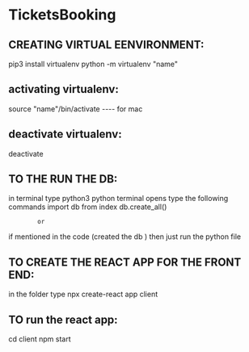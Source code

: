 # TicketsBooking

CREATING VIRTUAL EENVIRONMENT:
-----------------------------
pip3 install virtualenv
python -m virtualenv "name"

activating virtualenv:
---------------------
source "name"/bin/activate ---- for mac 

deactivate virtualenv:
-----------------------
deactivate

TO THE RUN THE DB:
--------------------
in terminal type python3
python terminal opens 
type the following commands
import db from index
db.create_all()

            or 

if mentioned in the code (created the db )
then just run the python file

TO CREATE THE REACT APP FOR THE FRONT END:
-------------------------------------------
in the folder type 
npx create-react app client

TO run the react app:
---------------------
cd client 
npm start


